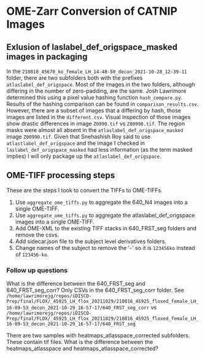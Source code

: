 # OME-Zarr Conversion of CATNIP Images

## Exlusion of laslabel_def_origspace_masked images in packaging

In the `210810_45670_ko_female_LH_14-48-50_decon_2021-10-28_12-39-11` folder, there are two subfolders both with the prefixes `atlaslabel_def_origspace`. Most of the images in the two folders, although differing in the number of zero-padding, are the same. Josh Lawrimore determined this using a pixel value hashing function `hash_compare.py`. Results of the hashing comparison can be found in `comparison_results.csv`. However, there are a subset of images that a differing by hash, those images are listed in the `different.csv`. Visual inspection of those images show drastic differences in image `Z0990.tif` vs `Z00990.tif`. The region masks were almost all absent in the `atlaslabel_def_origspace_masked` image `Z00990.tif`. Given that Snehashish Roy said to use `atlastlabel_def_origspace` and the image I checked in `laslabel_def_origspace_masked` had less information (as the term masked implies) I will only package up the `atlaslabel_def_origspace`.

## OME-TIFF processing steps

These are the steps I took to convert the TIFFs to OME-TIFFs.

1. Use `aggregate_ome_tiffs.py` to aggregate the 640_N4 images into a single OME-TIFF.
2. Use `aggregate_ome_tiffs.py` to aggregate the atlaslabel_def_origspace images into a single OME-TIFF.
3. Add OME-XML to the existing TIFF stacks in 640_FRST_seg folders and remove the csvs.
4. Add sidecar.json file to the subject level derivatives folders.
5. Change names of the subject to remove the '-' so it is `123456ko` instead of `123456-ko`.


### Follow up questions

What is the difference between the 640_FRST_seg and 640_FRST_seg_corr? Only CSVs in the 640_FRST_seg_corr folder.
See `/home/lawrimorejg/repos/iDISCO-Prep/final/FLOX/_45925_LH_flox_20211029/210816_45925_floxed_female_LH_16-09-53_decon_2021-10-29_16-57-17/640_FRST_seg_corr` vs `/home/lawrimorejg/repos/iDISCO-Prep/final/FLOX/_45925_LH_flox_20211029/210816_45925_floxed_female_LH_16-09-53_decon_2021-10-29_16-57-17/640_FRST_seg`

There are two samples with heatmaps_atlasspace_corrected subfolders. These contain tif files. What is the difference between the heatmaps_atlasspace and heatmaps_atlasspace_corrected?
